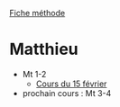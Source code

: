 [Fiche méthode](FicheMethode.md)

# Matthieu
* Mt 1-2
  * [Cours du 15 février](2023-02-15-COURS1.md)
* prochain cours : Mt 3-4
